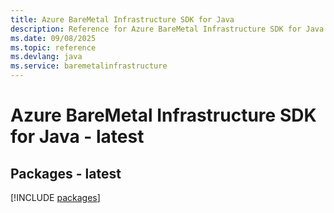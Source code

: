 ```yaml
---
title: Azure BareMetal Infrastructure SDK for Java
description: Reference for Azure BareMetal Infrastructure SDK for Java
ms.date: 09/08/2025
ms.topic: reference
ms.devlang: java
ms.service: baremetalinfrastructure
---
```

# Azure BareMetal Infrastructure SDK for Java - latest
## Packages - latest
[!INCLUDE [packages](baremetal-infrastructure-index.md)]